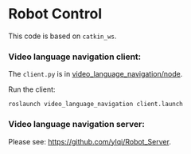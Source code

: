 # Robot Control

This code is based on `catkin_ws`.

### Video language navigation client:

The `client.py` is in [video_language_navigation/node](video_language_navigation/node).

Run the client:

```
roslaunch video_language_navigation client.launch
```



### Video language navigation server:

Please see: https://github.com/ylqi/Robot_Server.